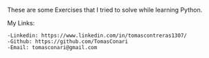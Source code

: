 These are some Exercises that I tried to solve while learning Python.

My Links:

    -Linkedin: https://www.linkedin.com/in/tomascontreras1307/
    -Github: https://github.com/TomasConari
    -Email: tomasconari@gmail.com
